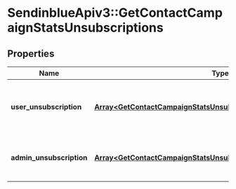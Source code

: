 # SendinblueApiv3::GetContactCampaignStatsUnsubscriptions

## Properties
Name | Type | Description | Notes
------------ | ------------- | ------------- | -------------
**user_unsubscription** | [**Array&lt;GetContactCampaignStatsUnsubscriptionsUserUnsubscription&gt;**](GetContactCampaignStatsUnsubscriptionsUserUnsubscription.md) | Contact has unsubscribed via the unsubscription link in the email | 
**admin_unsubscription** | [**Array&lt;GetContactCampaignStatsUnsubscriptionsAdminUnsubscription&gt;**](GetContactCampaignStatsUnsubscriptionsAdminUnsubscription.md) | Contact has been unsubscribed from the administrator | 


